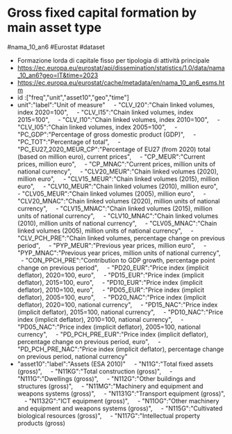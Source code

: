 # Gross fixed capital formation by main asset type

#nama_10_an6 #Eurostat #dataset 

- Formazione lorda di capitale fisso per tipologia di attività principale
- https://ec.europa.eu/eurostat/api/dissemination/statistics/1.0/data/nama_10_an6?geo=IT&time=2023
- https://ec.europa.eu/eurostat/cache/metadata/en/nama_10_an6_esms.htm
- id :["freq","unit","asset10","geo","time"]
- unit":"label":"Unit of measure"
    - "CLV_I20":"Chain linked volumes, index 2020=100",
    - "CLV_I15":"Chain linked volumes, index 2015=100",
    - "CLV_I10":"Chain linked volumes, index 2010=100",
    - "CLV_I05":"Chain linked volumes, index 2005=100",
    - "PC_GDP":"Percentage of gross domestic product (GDP)",
    - "PC_TOT":"Percentage of total",
    - "PC_EU27_2020_MEUR_CP":"Percentage of EU27 (from 2020) total (based on million euro), current prices",
    - "CP_MEUR":"Current prices, million euro",
    - "CP_MNAC":"Current prices, million units of national currency",
    - "CLV20_MEUR":"Chain linked volumes (2020), million euro",
    - "CLV15_MEUR":"Chain linked volumes (2015), million euro",
    - "CLV10_MEUR":"Chain linked volumes (2010), million euro",
    - "CLV05_MEUR":"Chain linked volumes (2005), million euro",
    - "CLV20_MNAC":"Chain linked volumes (2020), million units of national currency",
    - "CLV15_MNAC":"Chain linked volumes (2015), million units of national currency",
    - "CLV10_MNAC":"Chain linked volumes (2010), million units of national currency",
    - "CLV05_MNAC":"Chain linked volumes (2005), million units of national currency",
    - "CLV_PCH_PRE":"Chain linked volumes, percentage change on previous period",
    - "PYP_MEUR":"Previous year prices, million euro",
    - "PYP_MNAC":"Previous year prices, million units of national currency",
    - "CON_PPCH_PRE":"Contribution to GDP growth, percentage point change on previous period",
    - "PD20_EUR":"Price index (implicit deflator), 2020=100, euro",
    - "PD15_EUR":"Price index (implicit deflator), 2015=100, euro",
    - "PD10_EUR":"Price index (implicit deflator), 2010=100, euro",
    - "PD05_EUR":"Price index (implicit deflator), 2005=100, euro",
    - "PD20_NAC":"Price index (implicit deflator), 2020=100, national currency",
    - "PD15_NAC":"Price index (implicit deflator), 2015=100, national currency",
    - "PD10_NAC":"Price index (implicit deflator), 2010=100, national currency",
    - "PD05_NAC":"Price index (implicit deflator), 2005=100, national currency",
    - "PD_PCH_PRE_EUR":"Price index (implicit deflator), percentage change on previous period, euro",
    - "PD_PCH_PRE_NAC":"Price index (implicit deflator), percentage change on previous period, national currency"
- "asset10":"label":"Assets (ESA 2010)"
    - "N11G":"Total fixed assets (gross)",
    - "N11KG":"Total construction (gross)",
    - "N111G":"Dwellings (gross)",
    - "N112G":"Other buildings and structures (gross)",
    - "N11MG":"Machinery and equipment and weapons systems (gross)",
    - "N1131G":"Transport equipment (gross)",
    - "N1132G":"ICT equipment (gross)",
    - "N11OG":"Other machinery and equipment and weapons systems (gross)",
    - "N115G":"Cultivated biological resources (gross)",
    - "N117G":"Intellectual property products (gross)